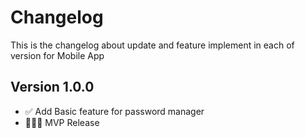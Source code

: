 # Changelog

This is the changelog about update and feature implement in each of version for Mobile App

## Version 1.0.0

- ✅ Add Basic feature for password manager
- 🧑🏿‍💻 MVP Release
